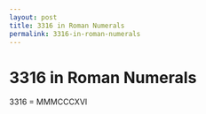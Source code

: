 ```yaml
---
layout: post
title: 3316 in Roman Numerals
permalink: 3316-in-roman-numerals
---
```


# 3316 in Roman Numerals

3316 = MMMCCCXVI
